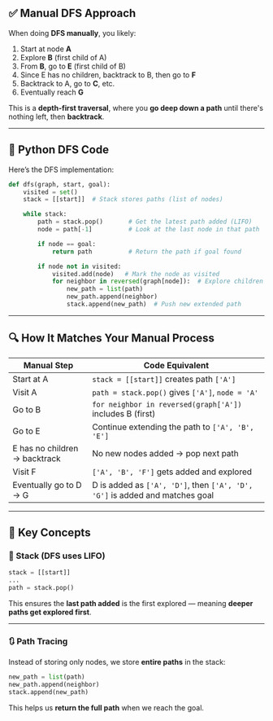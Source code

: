 ## ✅ Manual DFS Approach

When doing **DFS manually**, you likely:

1. Start at node **A**
2. Explore **B** (first child of A)
3. From **B**, go to **E** (first child of B)
4. Since E has no children, backtrack to B, then go to **F**
5. Backtrack to A, go to **C**, etc.
6. Eventually reach **G**

This is a **depth-first traversal**, where you **go deep down a path** until there's nothing left, then **backtrack**.

---

## 🧠 Python DFS Code

Here’s the DFS implementation:

```python
def dfs(graph, start, goal):
    visited = set()
    stack = [[start]]  # Stack stores paths (list of nodes)

    while stack:
        path = stack.pop()       # Get the latest path added (LIFO)
        node = path[-1]          # Look at the last node in that path

        if node == goal:
            return path          # Return the path if goal found

        if node not in visited:
            visited.add(node)   # Mark the node as visited
            for neighbor in reversed(graph[node]):  # Explore children
                new_path = list(path)
                new_path.append(neighbor)
                stack.append(new_path)  # Push new extended path
```

---

## 🔍 How It Matches Your Manual Process

| Manual Step                   | Code Equivalent                                                              |
| ----------------------------- | ---------------------------------------------------------------------------- |
| Start at A                    | `stack = [[start]]` creates path `['A']`                                     |
| Visit A                       | `path = stack.pop()` gives `['A']`, `node = 'A'`                             |
| Go to B                       | `for neighbor in reversed(graph['A'])` includes B (first)                    |
| Go to E                       | Continue extending the path to `['A', 'B', 'E']`                             |
| E has no children → backtrack | No new nodes added → pop next path                                           |
| Visit F                       | `['A', 'B', 'F']` gets added and explored                                    |
| Eventually go to D → G        | D is added as `['A', 'D']`, then `['A', 'D', 'G']` is added and matches goal |

---

## 🧰 Key Concepts

### 🔁 Stack (DFS uses LIFO)

```python
stack = [[start]]
...
path = stack.pop()
```

This ensures the **last path added** is the first explored — meaning **deeper paths get explored first**.

---

### 🔃 Path Tracing

Instead of storing only nodes, we store **entire paths** in the stack:

```python
new_path = list(path)
new_path.append(neighbor)
stack.append(new_path)
```

This helps us **return the full path** when we reach the goal.
